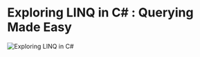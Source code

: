 # Exploring LINQ in C# : Querying Made Easy

![Exploring LINQ in C#](/cover.png "Exploring LINQ in C#")
